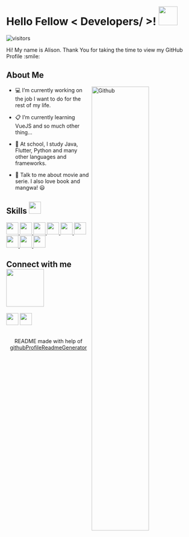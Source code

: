 <h1> Hello Fellow < Developers/ >! <img src = "https://raw.githubusercontent.com/MartinHeinz/MartinHeinz/master/wave.gif" width = 50px> </h1>
<p align='center'>

![visitors](https://visitor-badge.glitch.me/badge?page_id=AlisonSerra.AlisonSerra)

</p>
<div size='20px'> Hi! My name is Alison. Thank You for taking the time to view my GitHub Profile :smile: 
</div>

<h2> About Me </h2>

<img width="55%" align="right" alt="Github" src="https://raw.githubusercontent.com/onimur/.github/master/.resources/git-header.svg" />


- 💻 I’m currently working on the job I want to do for the rest of my life.

- 📋 I’m currently learning VueJS and so much other thing...   
  
- 🔎 At school, I study Java, Flutter, Python and many other languages and frameworks.

- 💬 Talk to me about movie and serie. I also love book and mangwa! 😃 

<h2> Skills <img src = "https://media2.giphy.com/media/QssGEmpkyEOhBCb7e1/giphy.gif?cid=ecf05e47a0n3gi1bfqntqmob8g9aid1oyj2wr3ds3mg700bl&rid=giphy.gif" width = 32px> </h2>
<a href= https://github.com/AlisonSerra?tab=repositories&q=&type=&language=html&sort= > <img width ='32px' src ='https://raw.githubusercontent.com/rahulbanerjee26/githubAboutMeGenerator/main/icons/html.svg'> </a>
<a href= https://github.com/AlisonSerra?tab=repositories&q=&type=&language=css&sort= > <img width ='32px' src ='https://raw.githubusercontent.com/rahulbanerjee26/githubAboutMeGenerator/main/icons/css.svg'> </a>
<a href= https://github.com/AlisonSerra?tab=repositories&q=&type=&language=javascript&sort= > <img width ='32px' src ='https://raw.githubusercontent.com/rahulbanerjee26/githubAboutMeGenerator/main/icons/javascript.svg'> </a>
<a href= https://github.com/AlisonSerra?tab=repositories&q=&type=&language=javascript&sort= > <img width ='32px' src ='https://raw.githubusercontent.com/rahulbanerjee26/githubProfileReadmeGenerator/51f83dfc2091cdec25b7b33bd2d3da0996ec3efd/icons/vuejs.svg'> </a>
<a href= https://github.com/AlisonSerra?tab=repositories&q=&type=&language=nodejs&sort= > <img width ='32px' src ='https://raw.githubusercontent.com/rahulbanerjee26/githubAboutMeGenerator/main/icons/nodejs.svg'> </a>
<a href= https://github.com/AlisonSerra?tab=repositories&q=&type=&language=postgresql&sort= > <img width ='32px' src ='https://raw.githubusercontent.com/rahulbanerjee26/githubAboutMeGenerator/main/icons/postgresql.svg'> </a>
<a href= https://github.com/AlisonSerra?tab=repositories&q=&type=&language=express&sort= > <img width ='32px' src ='https://raw.githubusercontent.com/rahulbanerjee26/githubAboutMeGenerator/main/icons/express.svg'> </a>
<a href= https://github.com/AlisonSerra?tab=repositories&q=&type=&language=git&sort= > <img width ='32px' src ='https://raw.githubusercontent.com/rahulbanerjee26/githubAboutMeGenerator/main/icons/git.svg'> </a>
<a href= https://github.com/AlisonSerra?tab=repositories&q=&type=&language=stack-overflow&sort= > <img width ='32px' src ='https://raw.githubusercontent.com/rahulbanerjee26/githubAboutMeGenerator/main/icons/stack-overflow.svg'> </a>


<h2> Connect with me <img src='https://raw.githubusercontent.com/ShahriarShafin/ShahriarShafin/main/Assets/handshake.gif' width="100px"> </h2>
<a href = 'https://www.linkedin.com/in/alison-serra'> <img width = '32px' align= 'center' src="https://raw.githubusercontent.com/rahulbanerjee26/githubAboutMeGenerator/main/icons/linked-in-alt.svg"/></a> 
<a href = 'mailto:alison.serra@hotmail.fr'> <img width = '32px' align= 'center' src="https://img.icons8.com/color/48/000000/apple-mail.png"/></a>

<br>
<br>
<br>
<footer align='center'>README made with help of <a href='https://github.com/rahulbanerjee26/githubProfileReadmeGenerator'>githubProfileReadmeGenerator</a> </footer>

<!--
# <center> Hi :wave: 

Je suis Alison et je suis actuellement en Alternance avec [l'EPSI]([https://oclock.io/](https://www.epsi.fr/programmes/bachelor-informatique/)) pour être Conceptrice Développeusse d'Application :smile:

[](https://github.com/AlisonSerra/github-stats/blob/master/generated/languages.svg)

## Skills :muscle:

![HTML](https://img.icons8.com/color/48/000000/html-5--v1.png)
![CSS](https://img.icons8.com/color/48/000000/css3.png)
![Javascript](https://img.icons8.com/color/48/000000/javascript--v1.png)

![Node.js](https://img.icons8.com/color/48/000000/nodejs.png)
![API](https://img.icons8.com/color/48/000000/api-settings.png)
![PostgreSQL](https://img.icons8.com/color/48/000000/postgreesql.png)

![NPM](https://img.icons8.com/color/48/000000/npm.png)
![Github](https://img.icons8.com/fluency/48/000000/github.png)
![VS Code](https://img.icons8.com/color/48/000000/visual-studio-code-2019.png)

### Pour me contacter :point_down:

[<img src="https://img.icons8.com/color/48/000000/linkedin.png"/>](https://www.linkedin.com/in/alison-serra/)
[<img src="https://img.icons8.com/color/48/000000/apple-mail.png"/>](mailto:alison.serra@hotmail.fr)
</center>

<!--
**AlisonSerra/AlisonSerra** is a ✨ _special_ ✨ repository because its `README.md` (this file) appears on your GitHub profile.

Here are some ideas to get you started:

- 🔭 I’m currently working on ...
- 🌱 I’m currently learning ...
- 👯 I’m looking to collaborate on ...
- 🤔 I’m looking for help with ...
- 💬 Ask me about ...
- 📫 How to reach me: ...
- 😄 Pronouns: ...
- ⚡ Fun fact: ...
-->
